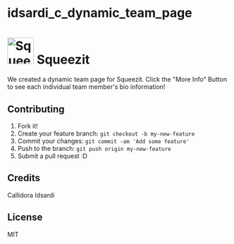 # idsardi_c_dynamic_team_page

# <img src="imgs/official_squeezit_rebrand_logo.svg" alt="Squeezit Logo" width="60px"> Squeezit

We created a dynamic team page for Squeezit. Click the "More Info" Button to see each individual team member's bio information! 

## Contributing
1. Fork it!
2. Create your feature branch: `git checkout -b my-new-feature`
3. Commit your changes: `git commit -am 'Add some feature'`
4. Push to the branch: `git push origin my-new-feature`
5. Submit a pull request :D

## Credits
Callidora Idsardi 

## License
MIT